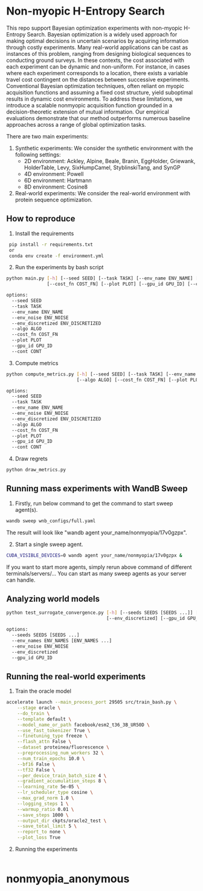 # Non-myopic H-Entropy Search

This repo support Bayesian optimization experiments with non-myopic H-Entropy Search. Bayesian optimization is a widely used approach for making optimal decisions in uncertain scenarios by acquiring information through costly experiments. Many real-world applications can be cast as instances of this problem, ranging from designing biological sequences to conducting ground surveys. In these contexts, the cost associated with each experiment can be dynamic and non-uniform. For instance, in cases where each experiment corresponds to a location, there exists a variable travel cost contingent on the distances between successive experiments. Conventional Bayesian optimization techniques, often reliant on myopic acquisition functions and assuming a fixed cost structure, yield suboptimal results in dynamic cost environments. To address these limitations, we introduce a scalable nonmyopic acquisition function grounded in a decision-theoretic extension of mutual information. Our empirical evaluations demonstrate that our method outperforms numerous baseline approaches across a range of global optimization tasks.

There are two main experiments:
1. Synthetic experiments: We consider the synthetic environment with the following settings:
    - 2D environment: Ackley, Alpine, Beale, Branin, EggHolder, Griewank, HolderTable, Levy, SixHumpCamel,  StyblinskiTang, and SynGP
    - 4D environment: Powell
    - 6D environment: Hartmann
    - 8D environment: Cosine8
2. Real-world experiments: We consider the real-world environment with protein sequence optimization.

## How to reproduce
1. Install the requirements
```bash
 pip install -r requirements.txt
 or 
 conda env create -f environment.yml
 ```
2. Run the experiments by bash script
```bash
python main.py [-h] [--seed SEED] [--task TASK] [--env_name ENV_NAME] [--env_noise ENV_NOISE] [--env_discretized ENV_DISCRETIZED] [--algo ALGO]
               [--cost_fn COST_FN] [--plot PLOT] [--gpu_id GPU_ID] [--cont CONT]

options:
  --seed SEED
  --task TASK
  --env_name ENV_NAME
  --env_noise ENV_NOISE
  --env_discretized ENV_DISCRETIZED
  --algo ALGO
  --cost_fn COST_FN
  --plot PLOT
  --gpu_id GPU_ID
  --cont CONT
```
3. Compute metrics
```bash
python compute_metrics.py [-h] [--seed SEED] [--task TASK] [--env_name ENV_NAME] [--env_noise ENV_NOISE] [--env_discretized ENV_DISCRETIZED]
                          [--algo ALGO] [--cost_fn COST_FN] [--plot PLOT] [--gpu_id GPU_ID] [--cont CONT]

options:
  --seed SEED
  --task TASK
  --env_name ENV_NAME
  --env_noise ENV_NOISE
  --env_discretized ENV_DISCRETIZED
  --algo ALGO
  --cost_fn COST_FN
  --plot PLOT
  --gpu_id GPU_ID
  --cont CONT
```
4. Draw regrets
```bash
python draw_metrics.py
```

## Running mass experiments with WandB Sweep
1. Firstly, run below command to get the command to start sweep agent(s). 
```bash
wandb sweep wnb_configs/full.yaml
```
The result will look like "wandb agent your_name/nonmyopia/17v0gzpx".

2. Start a single sweep agent.
```bash
CUDA_VISIBLE_DEVICES=0 wandb agent your_name/nonmyopia/17v0gzpx &
```
If you want to start more agents, simply rerun above command of different terminals/servers/... You can start as many sweep agents as your server can handle.

## Analyzing world models
```bash
python test_surrogate_convergence.py [-h] [--seeds SEEDS [SEEDS ...]] [--env_names ENV_NAMES [ENV_NAMES ...]] [--env_noise ENV_NOISE]
                                     [--env_discretized] [--gpu_id GPU_ID]

options:
  --seeds SEEDS [SEEDS ...]
  --env_names ENV_NAMES [ENV_NAMES ...]
  --env_noise ENV_NOISE
  --env_discretized
  --gpu_id GPU_ID
```

## Running the real-world experiments
1. Train the oracle model
```bash
accelerate launch --main_process_port 29505 src/train_bash.py \
    --stage oracle \
    --do_train \
    --template default \
    --model_name_or_path facebook/esm2_t36_3B_UR50D \
    --use_fast_tokenizer True \
    --finetuning_type freeze \
    --flash_attn False \
    --dataset proteinea/fluorescence \
    --preprocessing_num_workers 32 \
    --num_train_epochs 10.0 \
    --bf16 False \
    --tf32 False \
    --per_device_train_batch_size 4 \
    --gradient_accumulation_steps 8 \
    --learning_rate 5e-05 \
    --lr_scheduler_type cosine \
    --max_grad_norm 1.0 \
    --logging_steps 1 \
    --warmup_ratio 0.01 \
    --save_steps 1000 \
    --output_dir ckpts/oracle2_test \
    --save_total_limit 5 \
    --report_to none \
    --plot_loss True
```
2. Running the experiments
```bash
```
# nonmyopia_anonymous
